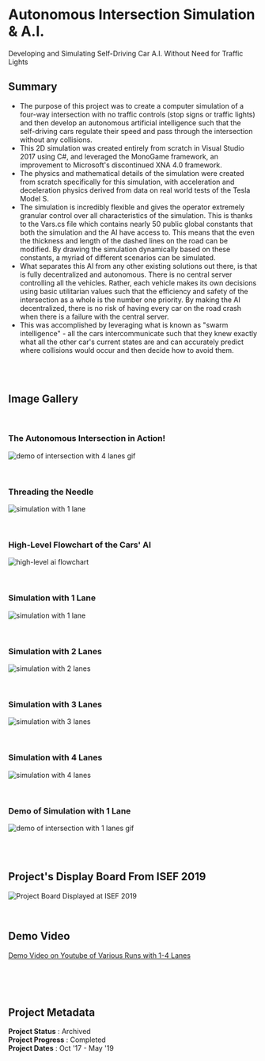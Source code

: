 # Autonomous Intersection Simulation & A.I. 
Developing and Simulating Self-Driving Car A.I. Without Need for Traffic Lights 

## Summary
- The purpose of this project was to create a computer simulation of a four-way intersection with no traffic controls (stop signs or traffic lights) and then develop an autonomous artificial intelligence such that the self-driving cars regulate their speed and pass through the intersection without any collisions.
- This 2D simulation was created entirely from scratch in Visual Studio 2017 using C#, and leveraged the MonoGame framework, an improvement to Microsoft's discontinued XNA 4.0 framework.
- The physics and mathematical details of the simulation were created from scratch specifically for this simulation, with acceleration and deceleration physics derived from data on real world tests of the Tesla Model S.
- The simulation is incredibly flexible and gives the operator extremely granular control over all characteristics of the simulation. This is thanks to the Vars.cs file which contains nearly 50 public global constants that both the simulation and the AI have access to. This means that the even the thickness and length of the dashed lines on the road can be modified. By drawing the simulation dynamically based on these constants, a myriad of different scenarios can be simulated.
- What separates this AI from any other existing solutions out there, is that is fully decentralized and autonomous. There is no central server controlling all the vehicles. Rather, each vehicle makes its own decisions using basic utilitarian  values such that the efficiency and safety of the intersection as a whole is the number one priority. By making the AI decentralized, there is no risk of having every car on the road crash when there is a failure with the central server. 
- This was accomplished by leveraging what is known as "swarm intelligence" - all the cars intercommunicate such that they knew exactly what all the other car's current states are and can accurately predict where collisions would occur and then decide how to avoid them.   

<br></br>

## Image Gallery

<br>


### The Autonomous Intersection in Action!  
![demo of intersection with 4 lanes gif](https://github.com/a-dubs/autonomous-intersection/blob/main/image_gallery/4_lane_demo.gif)

<br>

### Threading the Needle 
![simulation with 1 lane](https://github.com/a-dubs/autonomous-intersection/blob/main/image_gallery/4_lane_1.jpg)

<br>

### High-Level Flowchart of the Cars' AI 
![high-level ai flowchart](https://github.com/a-dubs/autonomous-intersection/blob/main/image_gallery/flowchart.jpg)

<br>

### Simulation with 1 Lane  
![simulation with 1 lane](https://github.com/a-dubs/autonomous-intersection/blob/main/image_gallery/1_lane_1.jpg)

<br>

### Simulation with 2 Lanes  
![simulation with 2 lanes](https://github.com/a-dubs/autonomous-intersection/blob/main/image_gallery/2_lane_1.jpg)

<br>

### Simulation with 3 Lanes  
![simulation with 3 lanes](https://github.com/a-dubs/autonomous-intersection/blob/main/image_gallery/3_lane_1.jpg)

<br>

### Simulation with 4 Lanes
![simulation with 4 lanes](https://github.com/a-dubs/autonomous-intersection/blob/main/image_gallery/4_lane_2.jpg)

<br>

### Demo of Simulation with 1 Lane 
![demo of intersection with 1 lanes gif](https://github.com/a-dubs/autonomous-intersection/blob/main/image_gallery/1_lane_demo.gif)

<br>

<br>

## Project's Display Board From ISEF 2019
![Project Board Displayed at ISEF 2019](https://github.com/a-dubs/autonomous-intersection/blob/main/Display%20Board%20for%20ISEF%202019.png)

<br>

## Demo Video
[Demo Video on Youtube of Various Runs with 1-4 Lanes](https://youtu.be/VOxNxQTsYMI)


<br>

<br>

<br>


## Project Metadata

**Project Status** : Archived  
**Project Progress** : Completed  
**Project Dates** : Oct '17 - May '19  

<!-- portfolio.alecwarren.com position priority = 10 (-1 is lowest, 0 is default, 10 is highest) -->

